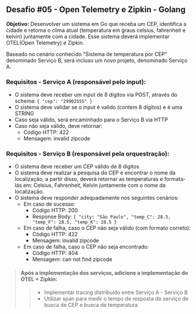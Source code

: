 ## Desafio #05 - Open Telemetry e Zipkin - Golang

**Objetivo:** Desenvolver um sistema em Go que receba um CEP, identifica a cidade e retorna o clima atual (temperatura em graus celsius, fahrenheit e kelvin) juntamente com a cidade. Esse sistema deverá implementar OTEL(Open Telemetry) e Zipkin.

Baseado no cenário conhecido "Sistema de temperatura por CEP" denominado Serviço B, será incluso um novo projeto, denominado Serviço A.

### Requisitos - Serviço A (responsável pelo input):

- O sistema deve receber um input de 8 dígitos via POST, através do schema: `{ "cep": "29902555" }`
- O sistema deve validar se o input é valido (contem 8 dígitos) e é uma STRING
- Caso seja válido, será encaminhado para o Serviço B via HTTP
- Caso não seja válido, deve retornar:
  - Código HTTP: 422
  - Mensagem: invalid zipcode

### Requisitos - Serviço B (responsável pela orquestração):

- O sistema deve receber um CEP válido de 8 digitos
- O sistema deve realizar a pesquisa do CEP e encontrar o nome da localização, a partir disso, deverá retornar as temperaturas e formata-lás em: Celsius, Fahrenheit, Kelvin juntamente com o nome da localização.
- O sistema deve responder adequadamente nos seguintes cenários:
  - Em caso de sucesso:
    - Código HTTP: 200
    - Response Body: `{ "city: "São Paulo", "temp_C": 28.5, "temp_F": 28.5, "temp_K": 28.5 }`
  - Em caso de falha, caso o CEP não seja válido (com formato correto):
    - Código HTTP: 422
    - Mensagem: invalid zipcode
  - Em caso de falha, caso o CEP não seja encontrado:
    - Código HTTP: 404
    - Mensagem: can not find zipcode

> #### Após a implementação dos serviços, adicione a implementação do OTEL + Zipkin:
>> - Implementar tracing distribuído entre Serviço A - Serviço B
>> - Utilizar span para medir o tempo de resposta do serviço de busca de CEP e busca de temperatura